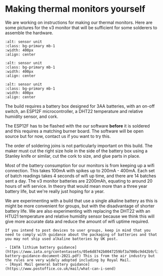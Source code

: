 
# Making thermal monitors yourself

We are working on instructions for making our thermal monitors.  Here are some pictures for the v3 monitor that will be sufficient for some solderers to assemble the hardware.  

```{image} /images/making/inside-of-battery-box.jpg
:alt: sensor unit
:class: bg-primary mb-1
:width: 400px
:align: center
```


```{image} /images/making/wiring-diagram.jpg
:alt: sensor unit
:class: bg-primary mb-1
:width: 400px
:align: center
```


```{image} /images/making/completed-build.jpg
:alt: sensor unit
:class: bg-primary mb-1
:width: 400px
:align: center
```

The build requires a battery box designed for 3AA batteries, with an on-off switch, an ESP12F microcontroller, a DHT22 temperature and relative humidity sensor, and cork.  

The ESP12F has to be flashed with the our software **before** it is soldered and this requires a matching burner board. The software will be open source but for now, contact us if you want to try this.

The order of soldering joins is not particularly important on this build.  The maker must cut the right size hole in the side of the battery box using a Stanley knife or similar, cut the cork to size, and glue parts in place.

Most of the battery consumption for our monitors is from keeping up a wifi connection.  This takes 100mA with spikes up to 200mA - 400mA. Each set of batch readings takes 4 seconds of wifi up time, and there are 14 batches sent a day. The v3 monitor batteries are 2200mAh, equating to around 20 hours of wifi service.  In theory that would mean more than a three year battery life, but we're really just hoping for a year.

We are experimenting with a build that use a single alkaline battery as this is might be more convenient for groups, but with the disadvantage of shorter battery life.   We are also experimenting with replacing the DHT22 with an HTU21 temperature and relative humidity sensor because we think this will give more accurate data and reduce the amount of wifi uptime required.

```{admonition} Important
If you intend to post devices to user groups, keep in mind that you need to comply with guidance about the packaging of batteries and that you may not ship used alkaline batteries by UK post.

- [IATA lithium battery guidance](https://www.iata.org/contentassets/05e6d8742b0047259bf3a700bc9d42b9/lithium-battery-guidance-document-2021.pdf) This is from the air industry but the rules are very widely adopted including by Royal Mail.
- [Royal Mail general battery guidance](https://www.postoffice.co.uk/mail/what-can-i-send)
```